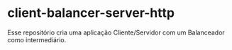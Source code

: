 # client-balancer-server-http

Esse repositório cria uma aplicação Cliente/Servidor com um Balanceador como intermediário.
